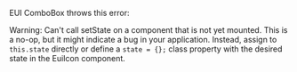 EUI ComboBox throws this error:

Warning: Can't call setState on a component that is not yet mounted.
This is a no-op, but it might indicate a bug in your application.
Instead, assign to `this.state` directly or define a `state = {};` class property with the desired state in the EuiIcon component.
